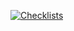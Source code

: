 [![Checklists](https://img.shields.io/badge/-<Checklists>-<COLOR>)](https://docs.google.com/document/d/1BwK5N-lUfWgZvL9CAL3ti-J0E8vUwRytYW8D8C7ggnE/edit?usp=sharing)